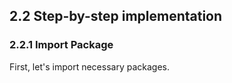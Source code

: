 2.2 Step-by-step implementation
-------------------------------

### 2.2.1 Import Package

First, let's import necessary packages.
